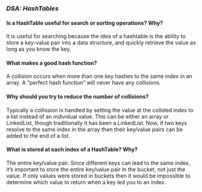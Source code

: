 ### *DSA: HashTables*

#### Is a HashTable useful for search or sorting operations? Why?
It is useful for searching because the idea of a hashtable is the ability to store a key-value pair into a data structure, and quickly retrieve the value as long as you know the key. 

#### What makes a good hash function?
A collision occurs when more than one key hashes to the same index in an array. A “perfect hash function” will never have any collisions.

#### Why should you try to reduce the number of collisions?
Typically a collission is handled by setting the value at the collided index to a list instead of an individual value. This can be either an array or LinkedList, though traditionally it has been a LinkedList. Now, if two keys resolve to the same index in the array then their key/value pairs can be added to the end of a list.

#### What is stored at each index of a HashTable? Why?
The entire key/value pair. Since different keys can lead to the same index, it’s important to store the entire key/value pair in the bucket, not just the value. If only values were stored in buckets then it would be impossible to determine which value to return when a key led you to an index.
